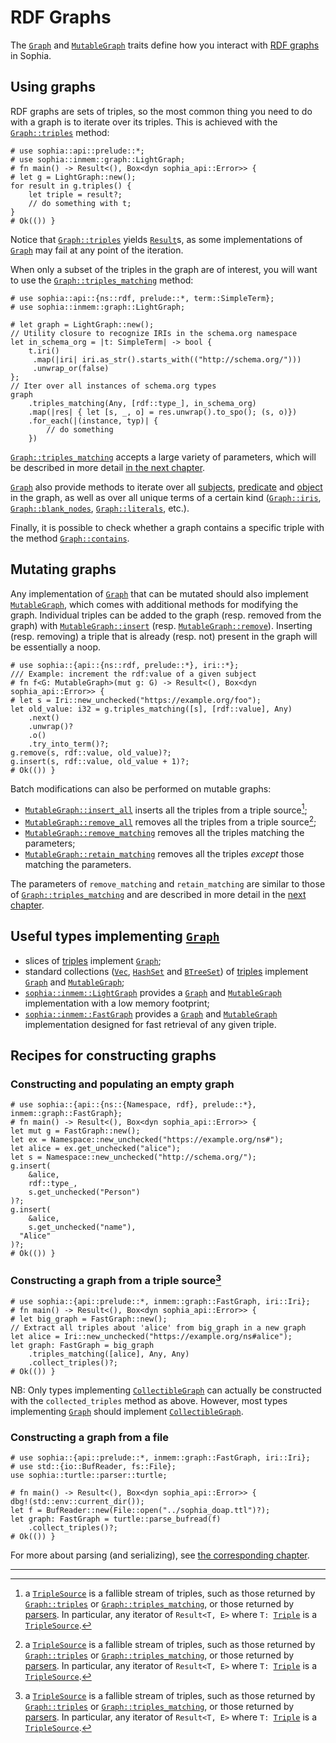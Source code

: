 # RDF Graphs

The [`Graph`] and [`MutableGraph`] traits define how you interact with [RDF graphs] in Sophia.

## Using graphs

RDF graphs are sets of triples,
so the most common thing you need to do with a graph is to iterate over its triples.
This is achieved with the [`Graph::triples`] method:

```rust,noplayground
# use sophia::api::prelude::*;
# use sophia::inmem::graph::LightGraph;
# fn main() -> Result<(), Box<dyn sophia_api::Error>> {
# let g = LightGraph::new();
for result in g.triples() {
	let triple = result?;
	// do something with t;
}
# Ok(()) }
```
Notice that [`Graph::triples`] yields [`Result`]s,
as some implementations of [`Graph`] may fail at any point of the iteration.

When only a subset of the triples in the graph are of interest,
you will want to use the [`Graph::triples_matching`] method:

```rust,noplayground
# use sophia::api::{ns::rdf, prelude::*, term::SimpleTerm};
# use sophia::inmem::graph::LightGraph;

# let graph = LightGraph::new();
// Utility closure to recognize IRIs in the schema.org namespace
let in_schema_org = |t: SimpleTerm| -> bool {
	t.iri()
	 .map(|iri| iri.as_str().starts_with(("http://schema.org/")))
	 .unwrap_or(false)
};
// Iter over all instances of schema.org types
graph
	.triples_matching(Any, [rdf::type_], in_schema_org)
	.map(|res| { let [s, _, o] = res.unwrap().to_spo(); (s, o)})
	.for_each(|(instance, typ)| {
		// do something 
	})
```

[`Graph::triples_matching`] accepts a large variety of parameters,
which will be described in more detail [in the next chapter](./ch05_term_matchers.md).

[`Graph`] also provide methods to iterate over all [subjects](https://docs.rs/sophia_api/0.8.0/sophia_api/graph/trait.Graph.html#method.subjects),
[predicate](https://docs.rs/sophia_api/0.8.0/sophia_api/graph/trait.Graph.html#method.predicates)
and [object](https://docs.rs/sophia_api/0.8.0/sophia_api/graph/trait.Graph.html#method.objects)
in the graph,
as well as over all unique terms of a certain kind
([`Graph::iris`], [`Graph::blank_nodes`], [`Graph::literals`], etc.).

Finally, it is possible to check whether a graph contains a specific triple with the method [`Graph::contains`].


## Mutating graphs

Any implementation of [`Graph`] that can be mutated should also implement [`MutableGraph`],
which comes with additional methods for modifying the graph.
Individual triples can be added to the graph (resp. removed from the graph)
with [`MutableGraph::insert`] (resp. [`MutableGraph::remove`]).
Inserting (resp. removing) a triple that is already (resp. not) present in the graph will be essentially a noop.

```rust,noplayground
# use sophia::{api::{ns::rdf, prelude::*}, iri::*};
/// Example: increment the rdf:value of a given subject
# fn f<G: MutableGraph>(mut g: G) -> Result<(), Box<dyn sophia_api::Error>> {
# let s = Iri::new_unchecked("https://example.org/foo");
let old_value: i32 = g.triples_matching([s], [rdf::value], Any)
	.next()
	.unwrap()?
	.o()
	.try_into_term()?;
g.remove(s, rdf::value, old_value)?;
g.insert(s, rdf::value, old_value + 1)?;
# Ok(()) }
```

Batch modifications can also be performed on mutable graphs:

* [`MutableGraph::insert_all`](https://docs.rs/sophia_api/0.8.0/sophia_api/graph/trait.MutableGraph.html#method.insert_all)
  inserts all the triples from a triple source[^triple_source];
* [`MutableGraph::remove_all`](https://docs.rs/sophia_api/0.8.0/sophia_api/graph/trait.MutableGraph.html#method.remove_all)
  removes all the triples from a triple source[^triple_source];
* [`MutableGraph::remove_matching`](https://docs.rs/sophia_api/0.8.0/sophia_api/graph/trait.MutableGraph.html#method.remove_matching)
  removes all the triples matching the parameters;
* [`MutableGraph::retain_matching`](https://docs.rs/sophia_api/0.8.0/sophia_api/graph/trait.MutableGraphremove.html#method.retain_matching)
  removes all the triples *except* those matching the parameters.
	
The parameters of `remove_matching` and `retain_matching` are similar to those of [`Graph::triples_matching`]
and are described in more detail in the [next chapter](./ch05_term_matchers.md).


## Useful types implementing [`Graph`]

* slices of [triples] implement [`Graph`];
* standard collections ([`Vec`], [`HashSet`] and [`BTreeSet`]) of [triples] implement [`Graph`] and [`MutableGraph`];
* [`sophia::inmem::LightGraph`] provides a [`Graph`] and [`MutableGraph`] implementation with a low memory footprint;
* [`sophia::inmem::FastGraph`] provides a [`Graph`] and [`MutableGraph`] implementation designed for fast retrieval of any given triple.

## Recipes for constructing graphs

### Constructing and populating an empty graph

```rust,noplayground
# use sophia::{api::{ns::{Namespace, rdf}, prelude::*}, inmem::graph::FastGraph};
# fn main() -> Result<(), Box<dyn sophia_api::Error>> {
let mut g = FastGraph::new();
let ex = Namespace::new_unchecked("https://example.org/ns#");
let alice = ex.get_unchecked("alice");
let s = Namespace::new_unchecked("http://schema.org/");
g.insert(
	&alice,
	rdf::type_,
	s.get_unchecked("Person")
)?;
g.insert(
	&alice,
	s.get_unchecked("name"),
  "Alice"
)?;
# Ok(()) }
```

### Constructing a graph from a triple source[^triple_source]

```rust,noplayground
# use sophia::{api::prelude::*, inmem::graph::FastGraph, iri::Iri};
# fn main() -> Result<(), Box<dyn sophia_api::Error>> {
# let big_graph = FastGraph::new();
// Extract all triples about 'alice' from big_graph in a new graph
let alice = Iri::new_unchecked("https://example.org/ns#alice");
let graph: FastGraph = big_graph
	.triples_matching([alice], Any, Any)
	.collect_triples()?;
# Ok(()) }
```

NB: Only types implementing [`CollectibleGraph`]
can actually be constructed with the `collected_triples` method as above.
However, most types implementing [`Graph`] should implement [`CollectibleGraph`].

### Constructing a graph from a file

```rust,noplayground
# use sophia::{api::prelude::*, inmem::graph::FastGraph, iri::Iri};
# use std::{io::BufReader, fs::File};
use sophia::turtle::parser::turtle;

# fn main() -> Result<(), Box<dyn sophia_api::Error>> {
dbg!(std::env::current_dir());
let f = BufReader::new(File::open("../sophia_doap.ttl")?);
let graph: FastGraph = turtle::parse_bufread(f)
	.collect_triples()?;
# Ok(()) }
```

For more about parsing (and serializing), see [the corresponding chapter](./ch07_parsing_and_serializing.md).

----

[^triple_source]: a [`TripleSource`] is a fallible stream of triples,
such as those returned by [`Graph::triples`] or [`Graph::triples_matching`],
or those returned by [parsers].
In particular, any iterator of `Result<T, E>` where `T: `[`Triple`] is a [`TripleSource`].


[`Graph`]: https://docs.rs/sophia_api/0.8.0/sophia_api/graph/trait.Graph.html
[`MutableGraph`]: https://docs.rs/sophia_api/0.8.0/sophia_api/graph/trait.MutableGraph.html
[RDF graphs]: https://www.w3.org/TR/rdf-concepts/#dfn-rdf-graph
[`Graph::triples`]: https://docs.rs/sophia_api/0.8.0/sophia_api/graph/trait.Graph.html#tymethod.triples
[`Result`]: https://doc.rust-lang.org/std/result/enum.Result.html
[`Graph::triples_matching`]: https://docs.rs/sophia_api/0.8.0/sophia_api/graph/trait.Graph.html#method.triples_matching
[`Graph::iris`]: https://docs.rs/sophia_api/0.8.0/sophia_api/graph/trait.Graph.html#method.iris
[`Graph::literals`]: https://docs.rs/sophia_api/0.8.0/sophia_api/graph/trait.Graph.html#method.literals
[`Graph::blank_nodes`]: https://docs.rs/sophia_api/0.8.0/sophia_api/graph/trait.Graph.html#method.blank_nodes
[`Graph::contains`]: https://docs.rs/sophia_api/0.8.0/sophia_api/graph/trait.Graph.html#method.contains
[`MutableGraph::insert`]: https://docs.rs/sophia_api/0.8.0/sophia_api/graph/trait.MutableGraph.html#tymethod.insert
[`MutableGraph::remove`]: https://docs.rs/sophia_api/0.8.0/sophia_api/graph/trait.MutableGraph.html#tymethod.remove
[`MutableGraph::insert_triple`]: https://docs.rs/sophia_api/0.8.0/sophia_api/graph/trait.MutableGraph.html#method.insert_triple
[`MutableGraph::remove_triple`]: https://docs.rs/sophia_api/0.8.0/sophia_api/graph/trait.MutableGraph.html#method.remove_triple
[`Triple`]: https://docs.rs/sophia_api/0.8.0/sophia_api/triple/trait.Triple.html
[triple source]: https://docs.rs/sophia_api/0.8.0/sophia_api/source/trait.TripleSource.html
[triples]: https://docs.rs/sophia_api/0.8.0/sophia_api/triple/trait.Triple.html
[`Vec`]: https://doc.rust-lang.org/std/vec/struct.Vec.html
[`HashSet`]: https://doc.rust-lang.org/std/collections/struct.HashSet.html
[`BTreeSet`]: https://doc.rust-lang.org/std/collections/struct.BTreeSet.html
[`sophia::inmem::LightGraph`]: https://docs.rs/sophia_inmem/0.8.0/sophia_inmem/graph/type.LightGraph.html
[`sophia::inmem::FastGraph`]: https://docs.rs/sophia_inmem/0.8.0/sophia_inmem/graph/type.FastGraph.html
[`TripleSource`]: https://docs.rs/sophia_api/0.8.0/sophia_api/source/trait.TripleSource.html
[parsers]: ./ch07_parsing_and_serializing.md
[`CollectibleGraph`]: https://docs.rs/sophia_api/0.8.0/sophia_api/graph/trait.CollectibleGraph.html
